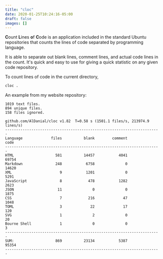 ```yaml
---
title: "cloc"
date: 2020-01-25T10:24:16-05:00
draft: false
images: []
---
```


**C**ount **L**ines **o**f **C**ode is an application included in the standard Ubuntu repositories that counts the lines of code separated by programming language.

It is able to separate out blank lines, comment lines, and actual code lines in the count.  It's quick and easy to use for giving a quick statistic on any given code repository.

To count lines of code in the current directory,

```bash
cloc .
```

An example from my website repository:

```
1019 text files.
894 unique files.                                          
158 files ignored.

github.com/AlDanial/cloc v1.82  T=0.58 s (1501.1 files/s, 213974.9 lines/s)
-----------------------------------------------------------------------
Language             files          blank        comment           code
-----------------------------------------------------------------------
HTML                   581          14457           4041          69754
Markdown               248           6758              0          14620
XML                      9           1201              0           5291
JavaScript               8            478           1282           2623
JSON                    11              0              0           1875
CSS                      7            216             47           1048
TOML                     3             22             17            120
SVG                      1              2              0             20
Bourne Shell             1              0              0              3
-----------------------------------------------------------------------
SUM:                   869          23134           5387          95354
-----------------------------------------------------------------------
```

